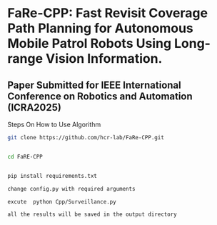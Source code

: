 # FaRe-CPP: Fast Revisit Coverage Path Planning for Autonomous Mobile Patrol Robots Using Long-range Vision Information.

## Paper Submitted for IEEE International Conference on Robotics and Automation (ICRA2025)


Steps On How to Use Algorithm

  
```bash
git clone https://github.com/hcr-lab/FaRe-CPP.git


cd FaRE-CPP


pip install requirements.txt

change config.py with required arguments

excute  python Cpp/Surveillance.py

all the results will be saved in the output directory
